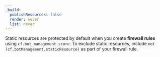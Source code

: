```yaml
---
_build:
  publishResources: false
  render: never
  list: never
---
```


Static resources are protected by default when you create **firewall rules** using `cf.bot_management.score`. To exclude static resources, include <code class="InlineCode">not (cf.botManagement.staticResource)</code> as part of your firewall rule.
